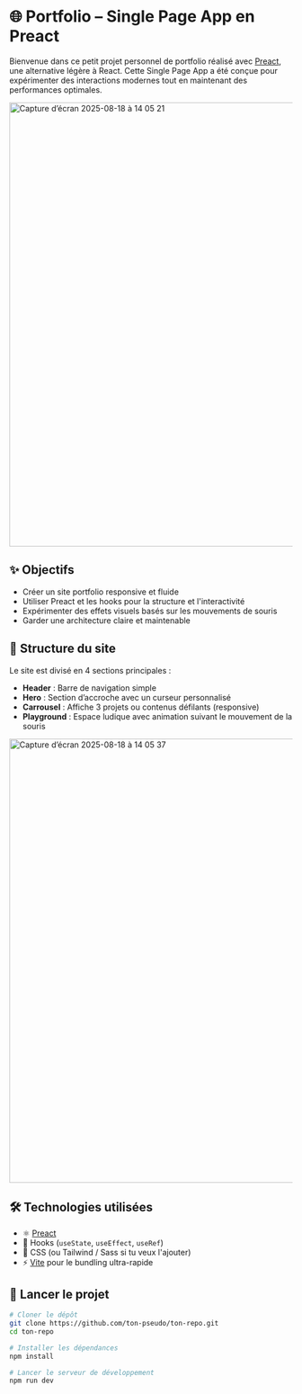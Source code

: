 # 🌐 Portfolio – Single Page App en Preact

Bienvenue dans ce petit projet personnel de portfolio réalisé avec [Preact](https://preactjs.com/), une alternative légère à React. Cette Single Page App a été conçue pour expérimenter des interactions modernes tout en maintenant des performances optimales.


<img width="1439" height="790" alt="Capture d’écran 2025-08-18 à 14 05 21" src="https://github.com/user-attachments/assets/401c7ffd-e7f3-46ed-8408-80f53b625390" />

## ✨ Objectifs

- Créer un site portfolio responsive et fluide
- Utiliser Preact et les hooks pour la structure et l'interactivité
- Expérimenter des effets visuels basés sur les mouvements de souris
- Garder une architecture claire et maintenable

## 📐 Structure du site

Le site est divisé en 4 sections principales :

- **Header** : Barre de navigation simple
- **Hero** : Section d’accroche avec un curseur personnalisé
- **Carrousel** : Affiche 3 projets ou contenus défilants (responsive)
- **Playground** : Espace ludique avec animation suivant le mouvement de la souris

<img width="1439" height="790" alt="Capture d’écran 2025-08-18 à 14 05 37" src="https://github.com/user-attachments/assets/965066a6-3439-4667-b846-6307f2707011" />


## 🛠️ Technologies utilisées

- ⚛️ [Preact](https://preactjs.com/)
- 🧠 Hooks (`useState`, `useEffect`, `useRef`)
- 🎨 CSS (ou Tailwind / Sass si tu veux l'ajouter)
- ⚡ [Vite](https://vitejs.dev/) pour le bundling ultra-rapide

## 🚀 Lancer le projet

```bash
# Cloner le dépôt
git clone https://github.com/ton-pseudo/ton-repo.git
cd ton-repo

# Installer les dépendances
npm install

# Lancer le serveur de développement
npm run dev
